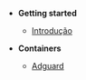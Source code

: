 <!-- _sidebar.md -->

- **Getting started**

  - [Introdução](/markdown/pages/home.md)

- **Containers**
  
  - [Adguard](/markdown/pages/adguard/adguard.md)  
